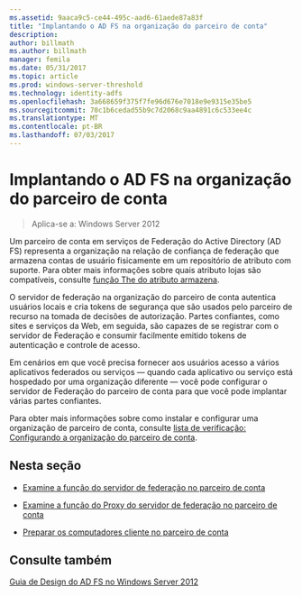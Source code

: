 ```yaml
---
ms.assetid: 9aaca9c5-ce44-495c-aad6-61aede87a83f
title: "Implantando o AD FS na organização do parceiro de conta"
description: 
author: billmath
ms.author: billmath
manager: femila
ms.date: 05/31/2017
ms.topic: article
ms.prod: windows-server-threshold
ms.technology: identity-adfs
ms.openlocfilehash: 3a668659f375f7fe96d676e7018e9e9315e35be5
ms.sourcegitcommit: 70c1b6cedad55b9c7d2068c9aa4891c6c533ee4c
ms.translationtype: MT
ms.contentlocale: pt-BR
ms.lasthandoff: 07/03/2017
---
```

# <a name="deploying-ad-fs-in-the-account-partner-organization"></a>Implantando o AD FS na organização do parceiro de conta

>Aplica-se a: Windows Server 2012

Um parceiro de conta em serviços de Federação do Active Directory \(AD FS\) representa a organização na relação de confiança de federação que armazena contas de usuário fisicamente em um repositório de atributo com suporte. Para obter mais informações sobre quais atributo lojas são compatíveis, consulte [função The do atributo armazena](../../ad-fs/technical-reference/The-Role-of-Attribute-Stores.md).  
  
O servidor de federação na organização do parceiro de conta autentica usuários locais e cria tokens de segurança que são usados pelo parceiro de recurso na tomada de decisões de autorização. Partes confiantes, como sites e serviços da Web, em seguida, são capazes de se registrar com o servidor de Federação e consumir facilmente emitido tokens de autenticação e controle de acesso.  
  
Em cenários em que você precisa fornecer aos usuários acesso a vários aplicativos federados ou serviços — quando cada aplicativo ou serviço está hospedado por uma organização diferente — você pode configurar o servidor de Federação do parceiro de conta para que você pode implantar várias partes confiantes.  
  
Para obter mais informações sobre como instalar e configurar uma organização de parceiro de conta, consulte [lista de verificação: Configurando a organização do parceiro de conta](../../ad-fs/deployment/Checklist--Configuring-the-Account-Partner-Organization.md).  
  
## <a name="in-this-section"></a>Nesta seção  
  
-   [Examine a função do servidor de federação no parceiro de conta](Review-the-Role-of-the-Federation-Server-in-the-Account-Partner.md)  
  
-   [Examine a função do Proxy do servidor de federação no parceiro de conta](Review-the-Role-of-the-Federation-Server-Proxy-in-the-Account-Partner.md)  
  
-   [Preparar os computadores cliente no parceiro de conta](Prepare-Client-Computers-in-the-Account-Partner.md)  
  
## <a name="see-also"></a>Consulte também
[Guia de Design do AD FS no Windows Server 2012](AD-FS-Design-Guide-in-Windows-Server-2012.md)
